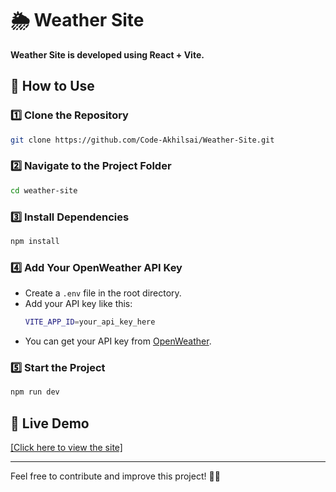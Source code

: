 # 🌦️ Weather Site

**Weather Site is developed using React + Vite.**

## 🚀 How to Use

### 1️⃣ Clone the Repository

```bash
git clone https://github.com/Code-Akhilsai/Weather-Site.git
```

### 2️⃣ Navigate to the Project Folder

```bash
cd weather-site
```

### 3️⃣ Install Dependencies

```bash
npm install
```

### 4️⃣ Add Your OpenWeather API Key

- Create a `.env` file in the root directory.
- Add your API key like this:
  ```bash
  VITE_APP_ID=your_api_key_here
  ```
- You can get your API key from [OpenWeather](https://openweathermap.org/).

### 5️⃣ Start the Project

```bash
npm run dev
```

## 🔗 Live Demo
[
[Click here to view the site]](https://weather-wise-orpin.vercel.app/)

---

Feel free to contribute and improve this project! 🚀😊

